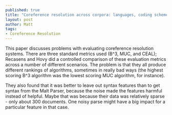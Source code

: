 ```yaml
---
published: true
title: "Coreference resolution across corpora: languages, coding schemes, and preprocessing information, by Marta Recasens and Eduard Hovy (ACL 2010)"
layout: post
author: Matt
tags:
- Coreference Resolution
---
```


This paper discusses problems with evaluating coreference resolution systems. There are three
standard metrics used (B^3, MUC, and CEAL); Recasens and Hovy did a controlled comparison of these
evaluation metrics across a number of different scenarios. The problem is that they all produce
different rankings of algorithms, sometimes in really bad ways (the highest scoring B^3 algorithm
was the lowest scoring MUC algorithm, for instance).

They also found that it was better to leave out syntax features than to get syntax from the Malt
Parser, because the noise made the features harmful instead of helpful. Maybe that was because
their data was relatively sparse - only about 300 documents. One noisy parse might have a big
impact for a particular feature in that case.
